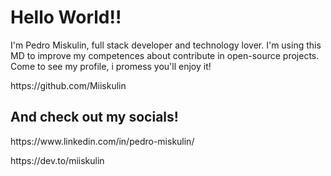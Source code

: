 <h1>Hello World!!</h1>
<p>I'm Pedro Miskulin, full stack developer and technology lover. I'm using this MD to improve my competences about contribute in open-source projects. Come to see my profile, i promess you'll enjoy it!</p>
<link>https://github.com/Miiskulin</link>

<h2>And check out my socials!</h2>
<p>https://www.linkedin.com/in/pedro-miskulin/</p>
<p>https://dev.to/miiskulin</p>